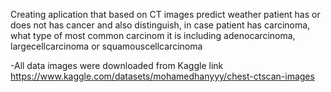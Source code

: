 Creating aplication that based on CT images predict weather patient has or does not has cancer and also distinguish, in case patient has carcinoma, what type of most common carcinom it is including adenocarcinoma, largecellcarcinoma or squamouscellcarcinoma

-All data images were downloaded from Kaggle link https://www.kaggle.com/datasets/mohamedhanyyy/chest-ctscan-images   